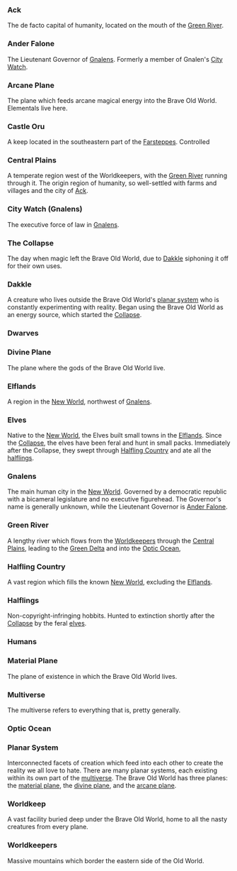 ### Ack
The de facto capital of humanity, located on the mouth of the [Green River](#green-river).

### Ander Falone
The Lieutenant Governor of [Gnalens](#gnalens). Formerly a member of Gnalen's [City Watch](#city-watch-gnalens).

### Arcane Plane
The plane which feeds arcane magical energy into the Brave Old World. Elementals live here.

### Castle Oru
A keep located in the southeastern part of the [Farsteppes](#farsteppes).  Controlled 

### Central Plains
A temperate region west of the Worldkeepers, with the [Green River](#green-river) running through it. The origin region of humanity, so well-settled with farms and villages and the city of [Ack](#ack).

### City Watch (Gnalens)
The executive force of law in [Gnalens](#gnalens).

### The Collapse
The day when magic left the Brave Old World, due to [Dakkle](#dakkle) siphoning it off for their own uses.

### Dakkle
A creature who lives outside the Brave Old World's [planar system](#planar-system) who is constantly experimenting with reality. Began using the Brave Old World as an energy source, which started the [Collapse](#the-collapse).

### Dwarves

### Divine Plane
The plane where the gods of the Brave Old World live.

### Elflands
A region in the [New World](#new-world), northwest of [Gnalens](#gnalens).

### Elves
Native to the [New World](#new-world), the Elves built small towns in the [Elflands](#elflands). Since the [Collapse](#the-collapse), the elves have been feral and hunt in small packs.  Immediately after the Collapse, they swept through [Halfling Country](#halfling-country) and ate all the [halflings](#halflings).

### Gnalens
The main human city in the [New World](#new-world). Governed by a democratic republic with a bicameral legislature and no executive figurehead.  The Governor's name is generally unknown, while the Lieutenant Governor is [Ander Falone](#ander-falone).

### Green River
A lengthy river which flows from the [Worldkeepers](#worldkeepers) through the [Central Plains](#central-plains), leading to the [Green Delta](#green-delta) and into the [Optic Ocean](#optic-ocean),

### Halfling Country
A vast region which fills the known [New World](#gnalens), excluding the [Elflands](#elflands).

### Halflings
Non-copyright-infringing hobbits.  Hunted to extinction shortly after the [Collapse](#the-collapse) by the feral [elves](#elves).

### Humans

### Material Plane
The plane of existence in which the Brave Old World lives. 

### Multiverse
The multiverse refers to everything that is, pretty generally.

### Optic Ocean

### Planar System
Interconnected facets of creation which feed into each other to create the reality we all love to hate. There are many planar systems, each existing within its own part of the [multiverse](#multiverse). The Brave Old World has three planes: the [material plane](#material-plane), the [divine plane](#divine-plane), and the [arcane plane](#arcane-plane).

### Worldkeep
A vast facility buried deep under the Brave Old World, home to all the nasty creatures from every plane.

### Worldkeepers
Massive mountains which border the eastern side of the Old World.
